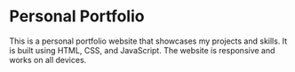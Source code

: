 
Personal Portfolio
==================
This is a personal portfolio website that showcases my projects and skills. It is built using HTML, CSS, and JavaScript. The website is responsive and works on all devices.
